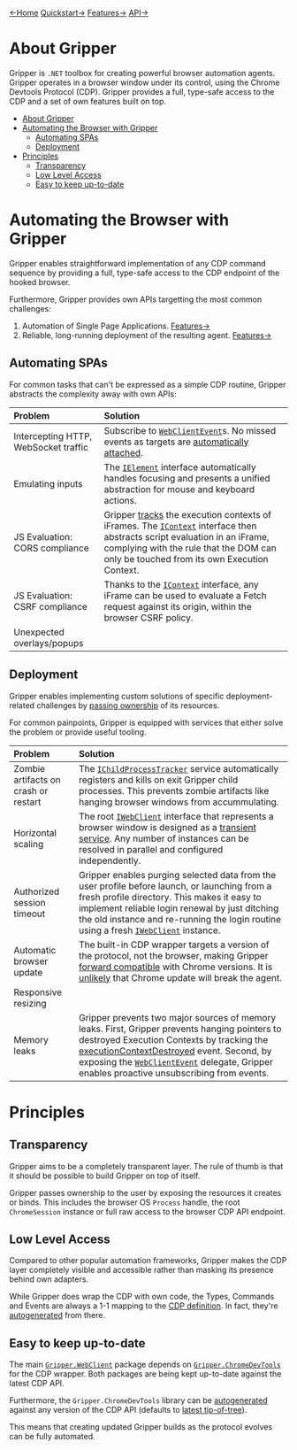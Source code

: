 [←Home](index.md) [Quickstart→](quickstart.md) [Features→](features.md) [API→](api_reference.md)

# About Gripper

Gripper is `.NET` toolbox for creating powerful browser automation agents.
Gripper operates in a browser window under its control, using the Chrome Devtools Protocol (CDP).
Gripper provides a full, type-safe access to the CDP and a set of own features built on top.

- [About Gripper](#about-gripper)
- [Automating the Browser with Gripper](#automating-the-browser-with-gripper)
  - [Automating SPAs](#automating-spas)
  - [Deployment](#deployment)
- [Principles](#principles)
  - [Transparency](#transparency)
  - [Low Level Access](#low-level-access)
  - [Easy to keep up-to-date](#easy-to-keep-up-to-date)

# Automating the Browser with Gripper

Gripper enables straightforward implementation of any CDP command sequence by providing a full, type-safe access to the CDP endpoint of the hooked browser.

Furthermore, Gripper provides own APIs targetting the most common challenges:

1. Automation of Single Page Applications. [Features→](features.md/#1-automation-of-spas)
2. Reliable, long-running deployment of the resulting agent. [Features→](features.md/#2-deployment)

## Automating SPAs

For common tasks that can't be expressed as a simple CDP routine, Gripper abstracts the complexity away with own APIs:

| Problem | Solution |
| :--- | :--- |
| Intercepting HTTP, WebSocket traffic | Subscribe to [`WebClientEvent`](api/Gripper_WebClient_IWebClient_WebClientEvent)s. No missed events as targets are [automatically attached](features#target-discovery-and-attachment). |
| Emulating inputs | The [`IElement`](api/Gripper_WebClient_IElement) interface automatically handles focusing and presents a unified abstraction for mouse and keyboard actions. |
| JS Evaluation: CORS compliance | Gripper [tracks](features#browsing-context-to-execution-context-mapping) the execution contexts of iFrames. The [`IContext`](api/Gripper_WebClient_IContext) interface then abstracts script evaluation in an iFrame, complying with the rule that the DOM can only be touched from its own Execution Context. |
| JS Evaluation: CSRF compliance | Thanks to the [`IContext`](api/Gripper_WebClient_IContext) interface, any iFrame can be used to evaluate a Fetch request against its origin, within the browser CSRF policy. |
| Unexpected overlays/popups | |

## Deployment

Gripper enables implementing custom solutions of specific deployment-related challenges by [passing ownership](#transparency) of its resources.

For common painpoints, Gripper is equipped with services that either solve the problem or provide useful tooling.

| Problem | Solution |
| :--- | :--- |
| Zombie artifacts on crash or restart | The [`IChildProcessTracker`](api/Gripper_WebClient_Runtime_IChildProcessTracker) service automatically registers and kills on exit Gripper child processes. This prevents zombie artifacts like hanging browser windows from accummulating. |
| Horizontal scaling | The root [`IWebClient`](api/Gripper_WebClient_IWebClient) interface that represents a browser window is designed as a [transient service](features#service-oriented-design). Any number of instances can be resolved in parallel and configured independently. |
| Authorized session timeout | Gripper enables purging selected data from the user profile before launch, or launching from a fresh profile directory. This makes it easy to implement reliable login renewal by just ditching the old instance and re-running the login routine using a fresh [`IWebClient`](api/Gripper_WebClient_IWebClient) instance. |
| Automatic browser update | The built-in CDP wrapper targets a version of the protocol, not the browser, making Gripper [forward compatible](features/#chrome-forward-compatibility) with Chrome versions. It is [unlikely](features/#cdp-forward-compatibility) that Chrome update will break the agent. |
| Responsive resizing | |
| Memory leaks | Gripper prevents two major sources of memory leaks. First, Gripper prevents hanging pointers to destroyed Execution Contexts by tracking the [executionContextDestroyed](https://chromedevtools.github.io/devtools-protocol/tot/Runtime/#event-executionContextDestroyed) event. Second, by exposing the [`WebClientEvent`](api/Gripper_WebClient_IWebClient_WebClientEvent) delegate, Gripper enables proactive unsubscribing from events. |

# Principles

## Transparency

Gripper aims to be a completely transparent layer. The rule of thumb is that it should be possible to build Gripper on top of itself.

Gripper passes ownership to the user by exposing the resources it creates or binds.
This includes the browser OS `Process` handle, the root `ChromeSession` instance or full raw access to the browser CDP API endpoint. 

## Low Level Access

Compared to other popular automation frameworks, Gripper makes the CDP layer completely visible and accessible rather than masking its presence behind own adapters.

While Gripper does wrap the CDP with own code, the Types, Commands and Events are always a 1-1 mapping to the [CDP definition](https://github.com/ChromeDevTools/devtools-protocol/tree/master/json). In fact, they're [autogenerated](https://github.com/tomaskrupka/chrome-dev-tools-generator) from there.

## Easy to keep up-to-date

The main [`Gripper.WebClient`](https://www.nuget.org/packages/Gripper.WebClient/) package depends on [`Gripper.ChromeDevTools`](https://www.nuget.org/packages/Gripper.ChromeDevTools/) for the CDP wrapper. Both packages are being kept up-to-date against the latest CDP API.

Furthermore, the `Gripper.ChromeDevTools` library can be [autogenerated](https://github.com/tomaskrupka/chrome-dev-tools-generator) against any version of the CDP API (defaults to [latest tip-of-tree](https://github.com/ChromeDevTools/devtools-protocol/tree/master/json)).

This means that creating updated Gripper builds as the protocol evolves can be fully automated.
